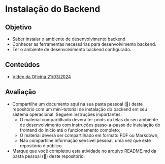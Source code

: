 # Instalação do Backend

## Objetivo
* Saber instalar o ambiente de desenvolvimento backend.
* Conhecer as ferramentas necessárias para desenvolvimento backend.
* Ter o ambiente de desenvolvimento backend configurado.

## Conteúdos
* [Vídeo da Oficina 21/03/2024](https://drive.google.com/file/d/1__ysJpIrdBiTLqq7ATmn7xsbmDCWv5tj/view?usp=sharing)

## Avaliação
* Compartilhe um documento aqui na sua pasta pessoal (:construction:) deste repositório com um mini-tutorial de instalação do backend em seu sistema operacional. Seguem instruções importantes:
   * O material compartilhado deverá ter prints da telas do seu ambiente de desenvolvimento com instruções passo-a-passo de instalação do frontend do início até o funcionamento completo;
    * O material deverá ser compartilhado em formato PDF ou Markdown;
    * Não compartilhe informação sensível pessoal, uma vez que este repositório é público.
* Marque que você completou esta atividade no arquivo README.md da pasta pessoal (:construction:) deste repositório.